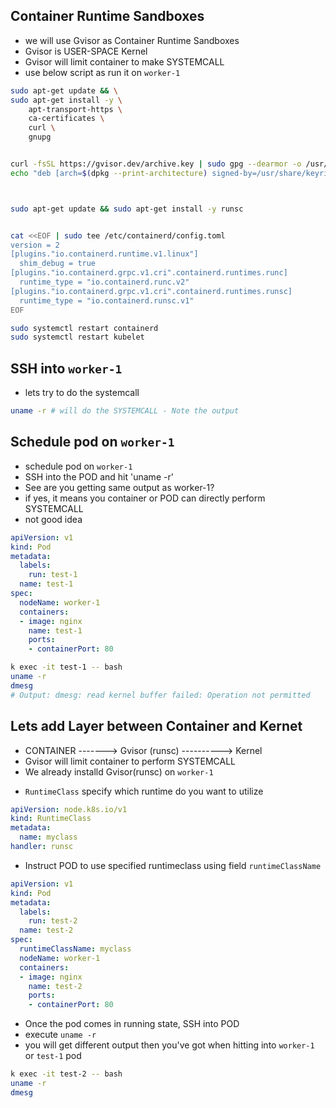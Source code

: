 ## Container Runtime Sandboxes
- we will use Gvisor as Container Runtime Sandboxes
- Gvisor is USER-SPACE Kernel
- Gvisor will limit container to make SYSTEMCALL
- use below script as run it on `worker-1`

```bash
sudo apt-get update && \
sudo apt-get install -y \
    apt-transport-https \
    ca-certificates \
    curl \
    gnupg


curl -fsSL https://gvisor.dev/archive.key | sudo gpg --dearmor -o /usr/share/keyrings/gvisor-archive-keyring.gpg
echo "deb [arch=$(dpkg --print-architecture) signed-by=/usr/share/keyrings/gvisor-archive-keyring.gpg] https://storage.googleapis.com/gvisor/releases release main" | sudo tee /etc/apt/sources.list.d/gvisor.list > /dev/null



sudo apt-get update && sudo apt-get install -y runsc


cat <<EOF | sudo tee /etc/containerd/config.toml
version = 2
[plugins."io.containerd.runtime.v1.linux"]
  shim_debug = true
[plugins."io.containerd.grpc.v1.cri".containerd.runtimes.runc]
  runtime_type = "io.containerd.runc.v2"
[plugins."io.containerd.grpc.v1.cri".containerd.runtimes.runsc]
  runtime_type = "io.containerd.runsc.v1"
EOF

sudo systemctl restart containerd
sudo systemctl restart kubelet

```

## SSH into `worker-1`
- lets try to do the systemcall
```bash
uname -r # will do the SYSTEMCALL - Note the output
```

## Schedule pod on `worker-1`
- schedule pod on `worker-1`
- SSH into the POD and hit 'uname -r'
- See are you getting same output as worker-1?
- if yes, it means you container or POD can directly perform SYSTEMCALL
- not good idea

```yml
apiVersion: v1
kind: Pod
metadata:
  labels:
    run: test-1
  name: test-1
spec:
  nodeName: worker-1
  containers:
  - image: nginx
    name: test-1
    ports:
    - containerPort: 80
```
```bash
k exec -it test-1 -- bash
uname -r
dmesg
# Output: dmesg: read kernel buffer failed: Operation not permitted
```


## Lets add Layer between Container and Kernet
- CONTAINER -------> Gvisor (runsc) ----------> Kernel
- Gvisor will limit container to perform SYSTEMCALL
- We already installd Gvisor(runsc) on `worker-1`
<!----Goto: Doc ------ Search: runtimeclass--------Clike: first link
      Grab the manifest files -->


- `RuntimeClass` specify which runtime do you want to utilize
```yml
apiVersion: node.k8s.io/v1
kind: RuntimeClass
metadata:
  name: myclass
handler: runsc
```

- Instruct POD to use specified runtimeclass using field `runtimeClassName`
```yml
apiVersion: v1
kind: Pod
metadata:
  labels:
    run: test-2
  name: test-2
spec:
  runtimeClassName: myclass
  nodeName: worker-1
  containers:
  - image: nginx
    name: test-2
    ports:
    - containerPort: 80
```

- Once the pod comes in running state, SSH into POD
- execute `uname -r`
- you will get different output then you've got when hitting into `worker-1` or `test-1` pod

```bash
k exec -it test-2 -- bash
uname -r
dmesg

```
